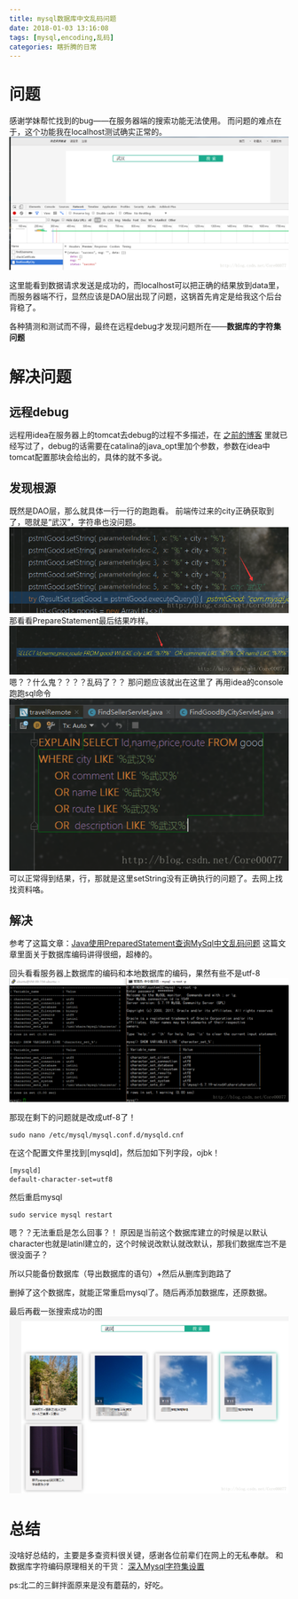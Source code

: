 ```yaml
---
title: mysql数据库中文乱码问题
date: 2018-01-03 13:16:08
tags: [mysql,encoding,乱码]
categories: 瞎折腾的日常
---
```


# 问题
感谢学妹帮忙找到的bug——在服务器端的搜索功能无法使用。
而问题的难点在于，这个功能我在localhost测试确实正常的。
![](mysql数据库中文乱码问题/20180103121534678.png)

这里能看到数据请求发送是成功的，而localhost可以把正确的结果放到data里，而服务器端不行，显然应该是DAO层出现了问题，这锅首先肯定是给我这个后台背稳了。

各种猜测和测试而不得，最终在远程debug才发现问题所在——**数据库的字符集问题**

<!-- more -->

# 解决问题

## 远程debug
远程用idea在服务器上的tomcat去debug的过程不多描述，在 [之前的博客](http://blog.csdn.net/core00077/article/details/78652407) 里就已经写过了，debug的话需要在catalina的java_opt里加个参数，参数在idea中tomcat配置那块会给出的，具体的就不多说。

## 发现根源
既然是DAO层，那么就具体一行一行的跑跑看。
前端传过来的city正确获取到了，嗯就是“武汉”，字符串也没问题。
![](mysql数据库中文乱码问题/20180103122334889.png)
那看看PrepareStatement最后结果咋样。
![](mysql数据库中文乱码问题/20180103122450180.png)
嗯？？什么鬼？？？？乱码了？？
那问题应该就出在这里了
再用idea的console跑跑sql命令
![](mysql数据库中文乱码问题/20180103122746075.png)
可以正常得到结果，行，那就是这里setString没有正确执行的问题了。去网上找找资料咯。

## 解决
参考了这篇文章：[Java使用PreparedStatement查询MySql中文乱码问题](http://blog.csdn.net/yu992324/article/details/52619041)
这篇文章里面关于数据库编码讲得很细，超棒的。

回头看看服务器上数据库的编码和本地数据库的编码，果然有些不是utf-8
![](mysql数据库中文乱码问题/20180103123750305.png)

那现在剩下的问题就是改成utf-8了！
```shell
sudo nano /etc/mysql/mysql.conf.d/mysqld.cnf
```
在这个配置文件里找到[mysqld]，然后加如下列字段，ojbk！
```shell
[mysqld]
default-character-set=utf8
```
然后重启mysql
```shell
sudo service mysql restart
```
嗯？？无法重启是怎么回事？！
原因是当前这个数据库建立的时候是以默认character也就是latinl建立的，这个时候说改默认就改默认，那我们数据库岂不是很没面子？

所以只能备份数据库（导出数据库的语句）+然后从删库到跑路了

删掉了这个数据库，就能正常重启mysql了。随后再添加数据库，还原数据。

最后再截一张搜索成功的图
![](mysql数据库中文乱码问题/20180103131446786.png)

# 总结
没啥好总结的，主要是多查资料很关键，感谢各位前辈们在网上的无私奉献。
和数据库字符编码原理相关的干货： [深入Mysql字符集设置](http://blog.csdn.net/fdipzone/article/details/18180325)

ps:北二的三鲜拌面原来是没有蘑菇的，好吃。